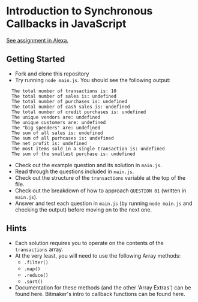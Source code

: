 # Introduction to Synchronous Callbacks in JavaScript
[See assignment in Alexa.](https://alexa.bitmaker.co/wdi/may-2017/assignments/2603/latest)

## Getting Started
- Fork and clone this repository
- Try running `node main.js`. You should see the following output:
```
  The total number of transactions is: 10
  The total number of sales is: undefined
  The total number of purchases is: undefined
  The total number of cash sales is: undefined
  The total number of credit purchases is: undefined
  The unique vendors are: undefined
  The unique customers are: undefined
  The "big spenders" are: undefined
  The sum of all sales is: undefined
  The sum of all purhcases is: undefined
  The net profit is: undefined
  The most items sold in a single transaction is: undefined
  The sum of the smallest purchase is: undefined
```

- Check out the example question and its solution in `main.js`.
- Read through the questions included in `main.js`.
- Check out the structure of the `transactions` variable at the top of the file.
- Check out the breakdown of how to approach `QUESTION 01` (written in `main.js`).
- Answer and test each question in `main.js` (by running `node main.js` and checking the output) before moving on to the next one.

## Hints
- Each solution requires you to operate on the contents of the `transactions` array.
- At the very least, you will need to use the following Array methods:
  - `.filter()`
  - `.map()`
  - `.reduce()`
  - `.sort()`
- Documentation for these methods (and the other 'Array Extras') can be found here.
Bitmaker's intro to callback functions can be found here.
